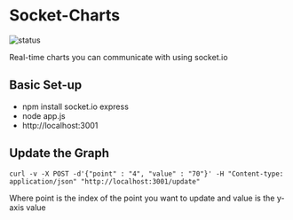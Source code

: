 Socket-Charts
=============

![status](https://codeship.com/projects/YOUR_PROJECT_UUID/status?branch=master "status")

Real-time charts you can communicate with using socket.io

## Basic Set-up
- npm install socket.io express
- node app.js
- http://localhost:3001

## Update the Graph
```
curl -v -X POST -d'{"point" : "4", "value" : "70"}' -H "Content-type: application/json" "http://localhost:3001/update"
```

Where point is the index of the point you want to update and value is the y-axis value
